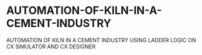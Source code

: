 # AUTOMATION-OF-KILN-IN-A-CEMENT-INDUSTRY
AUTOMATION OF KILN IN A CEMENT INDUSTRY USING LADDER LOGIC ON CX SIMULATOR AND CX DESIGNER
